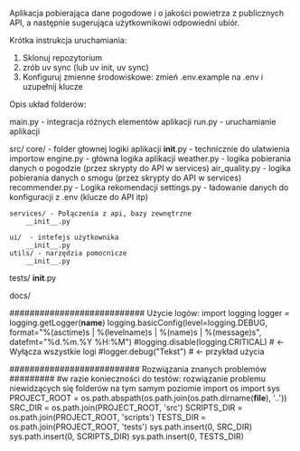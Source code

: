 Aplikacja pobierająca dane pogodowe i o jakości powietrza z publicznych API, 
a następnie sugerująca użytkownikowi odpowiedni ubiór.

Krótka instrukcja uruchamiania:

1. Sklonuj repozytorium
2. zrób uv sync (lub uv init, uv sync)
3. Konfiguruj zmienne środowiskowe: zmień .env.example na .env i uzupełnij klucze

Opis układ folderów:

main.py - integracja różnych elementów aplikacji
run.py - uruchamianie aplikacji

src/
	core/ - folder głownej logiki aplikacji
		__init__.py - technicznie do ulatwienia importow
		engine.py - główna logika aplikacji
		weather.py - logika pobierania danych o pogodzie (przez skrypty do API w services)
		air_quality.py - logika pobierania danych o smogu (przez skrypty do API w services)
		recommender.py - Logika rekomendacji
		settings.py - ładowanie danych do konfiguracji z .env (klucze do API itp)
		
	services/ - Połączenia z api, bazy zewnętrzne
		__init__.py
	
	ui/  - intefejs użytkownika
		__init__.py
	utils/ - narzędzia pomocnicze
		__init__.py
	
tests/
	__init__.py
	
	
docs/



		
###########################
Użycie logów:
import logging
logger = logging.getLogger(__name__)
logging.basicConfig(level=logging.DEBUG,
                    format="%(asctime)s | %(levelname)s | %(name)s | %(message)s",
                    datefmt="%d.%m.%Y %H:%M")
#logging.disable(logging.CRITICAL)  # ← Wyłącza wszystkie logi
#logger.debug("Tekst") # <- przykład użycia


########################## Rozwiązania znanych problemów #########
#w razie konieczności do testów: rozwiązanie problemu niewidzących się folderów na tym samym poziomie 
import os
import sys
PROJECT_ROOT = os.path.abspath(os.path.join(os.path.dirname(__file__), '..'))
SRC_DIR = os.path.join(PROJECT_ROOT, 'src')
SCRIPTS_DIR = os.path.join(PROJECT_ROOT, 'scripts')
TESTS_DIR = os.path.join(PROJECT_ROOT, 'tests')
sys.path.insert(0, SRC_DIR)
sys.path.insert(0, SCRIPTS_DIR)
sys.path.insert(0, TESTS_DIR)
		